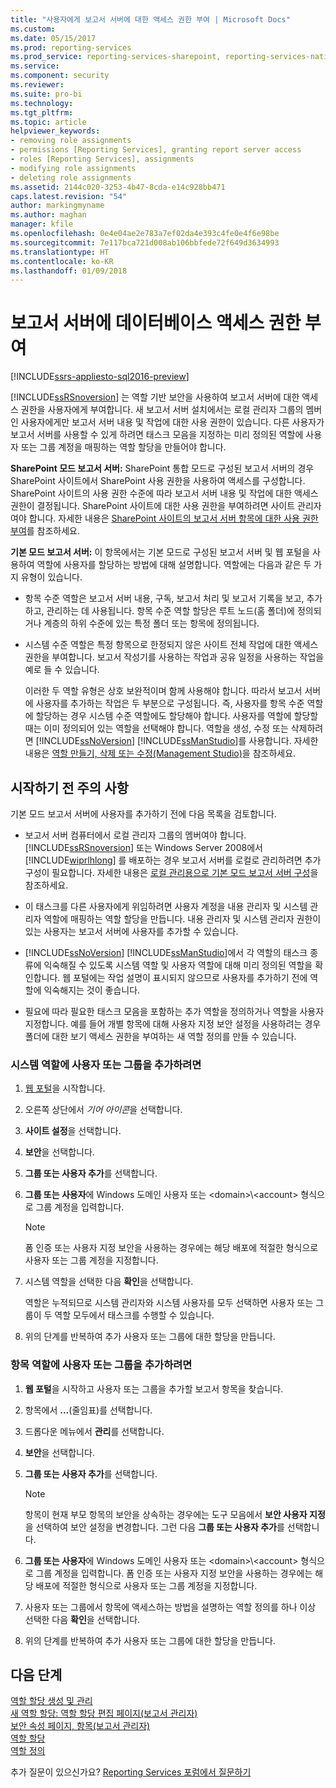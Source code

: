 ```yaml
---
title: "사용자에게 보고서 서버에 대한 액세스 권한 부여 | Microsoft Docs"
ms.custom: 
ms.date: 05/15/2017
ms.prod: reporting-services
ms.prod_service: reporting-services-sharepoint, reporting-services-native
ms.service: 
ms.component: security
ms.reviewer: 
ms.suite: pro-bi
ms.technology: 
ms.tgt_pltfrm: 
ms.topic: article
helpviewer_keywords:
- removing role assignments
- permissions [Reporting Services], granting report server access
- roles [Reporting Services], assignments
- modifying role assignments
- deleting role assignments
ms.assetid: 2144c020-3253-4b47-8cda-e14c928bb471
caps.latest.revision: "54"
author: markingmyname
ms.author: maghan
manager: kfile
ms.openlocfilehash: 0e4e04ae2e783a7ef02da4e393c4fe0e4f6e98be
ms.sourcegitcommit: 7e117bca721d008ab106bbfede72f649d3634993
ms.translationtype: HT
ms.contentlocale: ko-KR
ms.lasthandoff: 01/09/2018
---
```

# <a name="grant-user-access-to-a-report-server"></a>보고서 서버에 데이터베이스 액세스 권한 부여

[!INCLUDE[ssrs-appliesto-sql2016-preview](../../includes/ssrs-appliesto-sql2016-preview.md)]

[!INCLUDE[ssRSnoversion](../../includes/ssrsnoversion-md.md)] 는 역할 기반 보안을 사용하여 보고서 서버에 대한 액세스 권한을 사용자에게 부여합니다. 새 보고서 서버 설치에서는 로컬 관리자 그룹의 멤버인 사용자에게만 보고서 서버 내용 및 작업에 대한 사용 권한이 있습니다. 다른 사용자가 보고서 서버를 사용할 수 있게 하려면 태스크 모음을 지정하는 미리 정의된 역할에 사용자 또는 그룹 계정을 매핑하는 역할 할당을 만들어야 합니다.

 **SharePoint 모드 보고서 서버:** SharePoint 통합 모드로 구성된 보고서 서버의 경우 SharePoint 사이트에서 SharePoint 사용 권한을 사용하여 액세스를 구성합니다. SharePoint 사이트의 사용 권한 수준에 따라 보고서 서버 내용 및 작업에 대한 액세스 권한이 결정됩니다. SharePoint 사이트에 대한 사용 권한을 부여하려면 사이트 관리자여야 합니다. 자세한 내용은 [SharePoint 사이트의 보고서 서버 항목에 대한 사용 권한 부여](../../reporting-services/security/granting-permissions-on-report-server-items-on-a-sharepoint-site.md)를 참조하세요.

 **기본 모드 보고서 서버:** 이 항목에서는 기본 모드로 구성된 보고서 서버 및 웹 포털을 사용하여 역할에 사용자를 할당하는 방법에 대해 설명합니다. 역할에는 다음과 같은 두 가지 유형이 있습니다.

- 항목 수준 역할은 보고서 서버 내용, 구독, 보고서 처리 및 보고서 기록을 보고, 추가하고, 관리하는 데 사용됩니다. 항목 수준 역할 할당은 루트 노드(홈 폴더)에 정의되거나 계층의 하위 수준에 있는 특정 폴더 또는 항목에 정의됩니다.

- 시스템 수준 역할은 특정 항목으로 한정되지 않은 사이트 전체 작업에 대한 액세스 권한을 부여합니다. 보고서 작성기를 사용하는 작업과 공유 일정을 사용하는 작업을 예로 들 수 있습니다.

    이러한 두 역할 유형은 상호 보완적이며 함께 사용해야 합니다. 따라서 보고서 서버에 사용자를 추가하는 작업은 두 부분으로 구성됩니다. 즉, 사용자를 항목 수준 역할에 할당하는 경우 시스템 수준 역할에도 할당해야 합니다. 사용자를 역할에 할당할 때는 이미 정의되어 있는 역할을 선택해야 합니다. 역할을 생성, 수정 또는 삭제하려면 [!INCLUDE[ssNoVersion](../../includes/ssnoversion-md.md)] [!INCLUDE[ssManStudio](../../includes/ssmanstudio-md.md)]를 사용합니다. 자세한 내용은 [역할 만들기, 삭제 또는 수정&#40;Management Studio&#41;](../../reporting-services/security/role-definitions-create-delete-or-modify.md)을 참조하세요.

## <a name="before-you-start"></a>시작하기 전 주의 사항

기본 모드 보고서 서버에 사용자를 추가하기 전에 다음 목록을 검토합니다.

- 보고서 서버 컴퓨터에서 로컬 관리자 그룹의 멤버여야 합니다. [!INCLUDE[ssRSnoversion](../../includes/ssrsnoversion-md.md)] 또는 Windows Server 2008에서 [!INCLUDE[wiprlhlong](../../includes/wiprlhlong-md.md)] 를 배포하는 경우 보고서 서버를 로컬로 관리하려면 추가 구성이 필요합니다. 자세한 내용은 [로컬 관리용으로 기본 모드 보고서 서버 구성](../../reporting-services/report-server/configure-a-native-mode-report-server-for-local-administration-ssrs.md)을 참조하세요.

- 이 태스크를 다른 사용자에게 위임하려면 사용자 계정을 내용 관리자 및 시스템 관리자 역할에 매핑하는 역할 할당을 만듭니다. 내용 관리자 및 시스템 관리자 권한이 있는 사용자는 보고서 서버에 사용자를 추가할 수 있습니다.

- [!INCLUDE[ssNoVersion](../../includes/ssnoversion-md.md)] [!INCLUDE[ssManStudio](../../includes/ssmanstudio-md.md)]에서 각 역할의 태스크 종류에 익숙해질 수 있도록 시스템 역할 및 사용자 역할에 대해 미리 정의된 역할을 확인합니다. 웹 포털에는 작업 설명이 표시되지 않으므로 사용자를 추가하기 전에 역할에 익숙해지는 것이 좋습니다.

- 필요에 따라 필요한 태스크 모음을 포함하는 추가 역할을 정의하거나 역할을 사용자 지정합니다. 예를 들어 개별 항목에 대해 사용자 지정 보안 설정을 사용하려는 경우 폴더에 대한 보기 액세스 권한을 부여하는 새 역할 정의를 만들 수 있습니다.

### <a name="to-add-a-user-or-group-to-a-system-role"></a>시스템 역할에 사용자 또는 그룹을 추가하려면

1. [웹 포털](../web-portal-ssrs-native-mode.md)을 시작합니다.

2. 오른쪽 상단에서 *기어 아이콘*을 선택합니다.

3. **사이트 설정**을 선택합니다.

4. **보안**을 선택합니다.

5. **그룹 또는 사용자 추가**를 선택합니다.

6. **그룹 또는 사용자**에 Windows 도메인 사용자 또는 \<domain>\\<account\> 형식으로 그룹 계정을 입력합니다. 

    > [!NOTE]
    > 폼 인증 또는 사용자 지정 보안을 사용하는 경우에는 해당 배포에 적절한 형식으로 사용자 또는 그룹 계정을 지정합니다.

7. 시스템 역할을 선택한 다음 **확인**을 선택합니다.

    역할은 누적되므로 시스템 관리자와 시스템 사용자를 모두 선택하면 사용자 또는 그룹이 두 역할 모두에서 태스크를 수행할 수 있습니다.

8. 위의 단계를 반복하여 추가 사용자 또는 그룹에 대한 할당을 만듭니다.

### <a name="to-add-a-user-or-group-to-an-item-role"></a>항목 역할에 사용자 또는 그룹을 추가하려면

1. **웹 포털**을 시작하고 사용자 또는 그룹을 추가할 보고서 항목을 찾습니다.

2. 항목에서 **...**(줄임표)를 선택합니다.

3. 드롭다운 메뉴에서 **관리**를 선택합니다.

4. **보안**을 선택합니다.

5. **그룹 또는 사용자 추가**를 선택합니다.

    > [!NOTE]
    > 항목이 현재 부모 항목의 보안을 상속하는 경우에는 도구 모음에서 **보안 사용자 지정**을 선택하여 보안 설정을 변경합니다. 그런 다음 **그룹 또는 사용자 추가**를 선택합니다.

6. **그룹 또는 사용자**에 Windows 도메인 사용자 또는 \<domain>\\<account\> 형식으로 그룹 계정을 입력합니다. 폼 인증 또는 사용자 지정 보안을 사용하는 경우에는 해당 배포에 적절한 형식으로 사용자 또는 그룹 계정을 지정합니다.

7. 사용자 또는 그룹에서 항목에 액세스하는 방법을 설명하는 역할 정의를 하나 이상 선택한 다음 **확인**을 선택합니다.

8. 위의 단계를 반복하여 추가 사용자 또는 그룹에 대한 할당을 만듭니다.

## <a name="next-steps"></a>다음 단계

[역할 할당 생성 및 관리](../../reporting-services/security/create-and-manage-role-assignments.md)   
[새 역할 할당: 역할 할당 편집 페이지&#40;보고서 관리자&#41;](http://msdn.microsoft.com/library/3319ced0-4b86-42af-b18d-da41a625113c)   
[보안 속성 페이지, 항목&#40;보고서 관리자&#41;](http://msdn.microsoft.com/library/351b8503-354f-4b1b-a7ac-f1245d978da0)   
[역할 할당](../../reporting-services/security/role-assignments.md)   
[역할 정의](../../reporting-services/security/role-definitions.md)  

추가 질문이 있으신가요? [Reporting Services 포럼에서 질문하기](http://go.microsoft.com/fwlink/?LinkId=620231)
